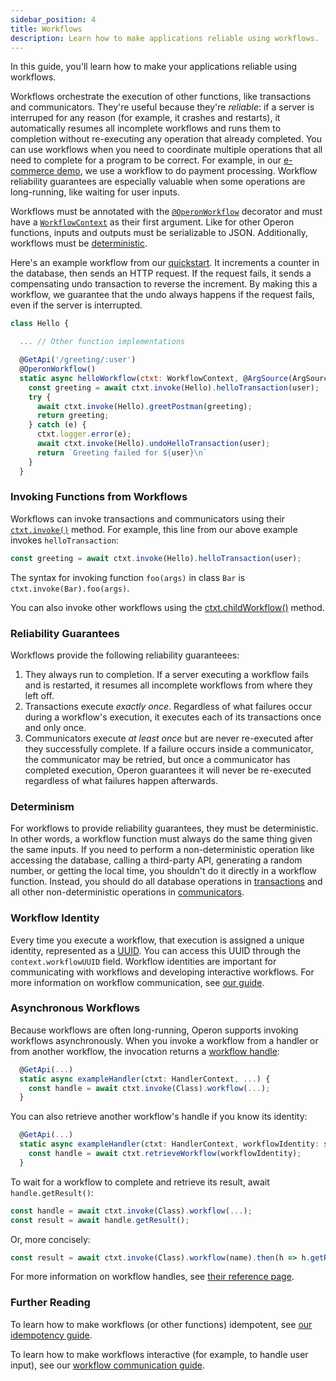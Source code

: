 ```yaml
---
sidebar_position: 4
title: Workflows
description: Learn how to make applications reliable using workflows.
---
```


In this guide, you'll learn how to make your applications reliable using workflows.

Workflows orchestrate the execution of other functions, like transactions and communicators.
They're useful because they're _reliable_: if a server is interruped for any reason (for example, it crashes and restarts), it automatically resumes all incomplete workflows and runs them to completion without re-executing any operation that already completed.
You can use workflows when you need to coordinate multiple operations that all need to complete for a program to be correct.
For example, in our [e-commerce demo](https://github.com/dbos-inc/operon-demo-apps/tree/main/e-commerce), we use a workflow to do payment processing.
Workflow reliability guarantees are especially valuable when some operations are long-running, like waiting for user inputs.

Workflows must be annotated with the [`@OperonWorkflow`](../api-reference/decorators#operonworkflow) decorator and must have a [`WorkflowContext`](../api-reference/contexts#workflowcontext) as their first argument.
Like for other Operon functions, inputs and outputs must be serializable to JSON.
Additionally, workflows must be [deterministic](#determinism).

Here's an example workflow from our [quickstart](../getting-started/quickstart-programming-2).
It increments a counter in the database, then sends an HTTP request.
If the request fails, it sends a compensating undo transaction to reverse the increment.
By making this a workflow, we guarantee that the undo always happens if the request fails, even if the server is interrupted.

```javascript
class Hello {

  ... // Other function implementations

  @GetApi('/greeting/:user')
  @OperonWorkflow()
  static async helloWorkflow(ctxt: WorkflowContext, @ArgSource(ArgSources.URL) user: string) {
    const greeting = await ctxt.invoke(Hello).helloTransaction(user);
    try {
      await ctxt.invoke(Hello).greetPostman(greeting);
      return greeting;
    } catch (e) {
      ctxt.logger.error(e);
      await ctxt.invoke(Hello).undoHelloTransaction(user);
      return `Greeting failed for ${user}\n`
    }
  }
```

### Invoking Functions from Workflows

Workflows can invoke transactions and communicators using their [`ctxt.invoke()`](../api-reference/contexts#workflowctxtinvoketargetclass) method.
For example, this line from our above example invokes `helloTransaction`:

```javascript
const greeting = await ctxt.invoke(Hello).helloTransaction(user);
```

The syntax for invoking function `foo(args)` in class `Bar` is `ctxt.invoke(Bar).foo(args)`.

You can also invoke other workflows using the [ctxt.childWorkflow()](../api-reference/contexts#workflowctxtchildworkflowwf-args) method.

### Reliability Guarantees

Workflows provide the following reliability guaranteees:

1.  They always run to completion.  If a server executing a workflow fails and is restarted, it resumes all incomplete workflows from where they left off.
2.  Transactions execute _exactly once_.  Regardless of what failures occur during a workflow's execution, it executes each of its transactions once and only once.
3.  Communicators execute _at least once_ but are never re-executed after they successfully complete.  If a failure occurs inside a communicator, the communicator may be retried, but once a communicator has completed execution, Operon guarantees it will never be re-executed regardless of what failures happen afterwards.

### Determinism

For workflows to provide reliability guarantees, they must be deterministic.
In other words, a workflow function must always do the same thing given the same inputs.
If you need to perform a non-deterministic operation like accessing the database, calling a third-party API, generating a random number, or getting the local time, you shouldn't do it directly in a workflow function.
Instead, you should do all database operations in [transactions](./transaction-tutorial) and all other non-deterministic operations in [communicators](./communicator-tutorial).

### Workflow Identity

Every time you execute a workflow, that execution is assigned a unique identity, represented as a [UUID](https://en.wikipedia.org/wiki/Universally_unique_identifier).
You can access this UUID through the `context.workflowUUID` field.
Workflow identities are important for communicating with workflows and developing interactive workflows.
For more information on workflow communication, see [our guide](./workflow-communication-tutorial.md).

### Asynchronous Workflows

Because workflows are often long-running, Operon supports invoking workflows asynchronously.
When you invoke a workflow from a handler or from another workflow, the invocation returns a [workflow handle](../api-reference/workflow-handles):

```javascript
  @GetApi(...)
  static async exampleHandler(ctxt: HandlerContext, ...) {
    const handle = await ctxt.invoke(Class).workflow(...);
  }
```

You can also retrieve another workflow's handle if you know its identity:

```javascript
  @GetApi(...)
  static async exampleHandler(ctxt: HandlerContext, workflowIdentity: string, ...) {
    const handle = await ctxt.retrieveWorkflow(workflowIdentity);
  }
```

To wait for a workflow to complete and retrieve its result, await `handle.getResult()`:

```javascript
const handle = await ctxt.invoke(Class).workflow(...);
const result = await handle.getResult();
```

Or, more concisely:

```javascript
const result = await ctxt.invoke(Class).workflow(name).then(h => h.getResult());
```

For more information on workflow handles, see [their reference page](../api-reference/workflow-handles).

### Further Reading

To learn how to make workflows (or other functions) idempotent, see [our idempotency guide](./idempotency-tutorial).

To learn how to make workflows interactive (for example, to handle user input), see our [workflow communication guide](./workflow-communication-tutorial).

